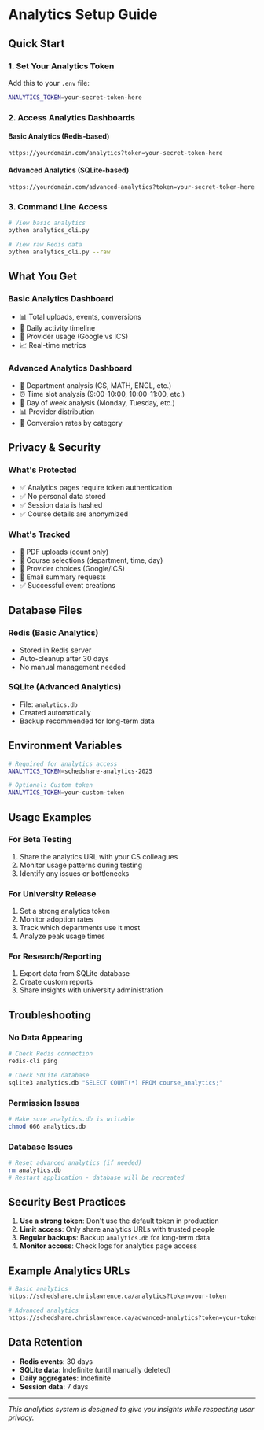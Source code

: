 # Analytics Setup Guide

## Quick Start

### 1. Set Your Analytics Token
Add this to your `.env` file:
```bash
ANALYTICS_TOKEN=your-secret-token-here
```

### 2. Access Analytics Dashboards

#### Basic Analytics (Redis-based)
```
https://yourdomain.com/analytics?token=your-secret-token-here
```

#### Advanced Analytics (SQLite-based)
```
https://yourdomain.com/advanced-analytics?token=your-secret-token-here
```

### 3. Command Line Access
```bash
# View basic analytics
python analytics_cli.py

# View raw Redis data
python analytics_cli.py --raw
```

## What You Get

### Basic Analytics Dashboard
- 📊 Total uploads, events, conversions
- 📅 Daily activity timeline
- 🔗 Provider usage (Google vs ICS)
- 📈 Real-time metrics

### Advanced Analytics Dashboard
- 🏢 Department analysis (CS, MATH, ENGL, etc.)
- ⏰ Time slot analysis (9:00-10:00, 10:00-11:00, etc.)
- 📅 Day of week analysis (Monday, Tuesday, etc.)
- 📊 Provider distribution
- 🎯 Conversion rates by category

## Privacy & Security

### What's Protected
- ✅ Analytics pages require token authentication
- ✅ No personal data stored
- ✅ Session data is hashed
- ✅ Course details are anonymized

### What's Tracked
- 📄 PDF uploads (count only)
- 📅 Course selections (department, time, day)
- 🔗 Provider choices (Google/ICS)
- 📧 Email summary requests
- ✅ Successful event creations

## Database Files

### Redis (Basic Analytics)
- Stored in Redis server
- Auto-cleanup after 30 days
- No manual management needed

### SQLite (Advanced Analytics)
- File: `analytics.db`
- Created automatically
- Backup recommended for long-term data

## Environment Variables

```bash
# Required for analytics access
ANALYTICS_TOKEN=schedshare-analytics-2025

# Optional: Custom token
ANALYTICS_TOKEN=your-custom-token
```

## Usage Examples

### For Beta Testing
1. Share the analytics URL with your CS colleagues
2. Monitor usage patterns during testing
3. Identify any issues or bottlenecks

### For University Release
1. Set a strong analytics token
2. Monitor adoption rates
3. Track which departments use it most
4. Analyze peak usage times

### For Research/Reporting
1. Export data from SQLite database
2. Create custom reports
3. Share insights with university administration

## Troubleshooting

### No Data Appearing
```bash
# Check Redis connection
redis-cli ping

# Check SQLite database
sqlite3 analytics.db "SELECT COUNT(*) FROM course_analytics;"
```

### Permission Issues
```bash
# Make sure analytics.db is writable
chmod 666 analytics.db
```

### Database Issues
```bash
# Reset advanced analytics (if needed)
rm analytics.db
# Restart application - database will be recreated
```

## Security Best Practices

1. **Use a strong token**: Don't use the default token in production
2. **Limit access**: Only share analytics URLs with trusted people
3. **Regular backups**: Backup `analytics.db` for long-term data
4. **Monitor access**: Check logs for analytics page access

## Example Analytics URLs

```bash
# Basic analytics
https://schedshare.chrislawrence.ca/analytics?token=your-token

# Advanced analytics  
https://schedshare.chrislawrence.ca/advanced-analytics?token=your-token
```

## Data Retention

- **Redis events**: 30 days
- **SQLite data**: Indefinite (until manually deleted)
- **Daily aggregates**: Indefinite
- **Session data**: 7 days

---

*This analytics system is designed to give you insights while respecting user privacy.*
